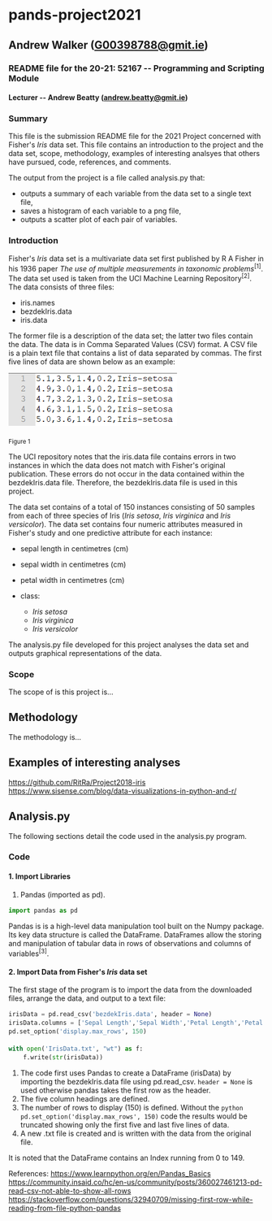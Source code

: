 # pands-project2021
## Andrew Walker (G00398788@gmit.ie)

### README file for the 20-21: 52167 -- Programming and Scripting Module

#### Lecturer -- Andrew Beatty (andrew.beatty@gmit.ie)

### Summary 

This file is the submission README file for the 2021 Project concerned with Fisher's *Iris* data set. This file contains an introduction to the project and the data set, scope, methodology, examples of interesting analsyes that others have pursued, code, references, and comments. 

The output from the project is a file called analysis.py that:

- outputs a summary of each variable from the data set to a single text file,
- saves a histogram of each variable to a png file,
- outputs a scatter plot of each pair of variables.

### Introduction 

Fisher's *Iris* data set is a multivariate data set first published by R A Fisher in his 1936 paper *The use of multiple measurements in taxonomic problems*<sup>[1]</sup>. The data set used is taken from the UCI Machine Learning Repository<sup>[2]</sup>. The data consists of three files:

- iris.names
- bezdekIris.data
- iris.data
    
The former file is a description of the data set; the latter two files contain the data. The data is in Comma Separated Values (CSV) format. A CSV file is a plain text file that contains a list of data separated by commas. The first five lines of data are shown below as an example:

![alt text](https://github.com/AndyWalker81/PANDS/blob/main/firstFiveRows.PNG "Iris Data")

<sub>Figure 1</sub> 


The UCI repository notes that the iris.data file contains errors in two instances in which the data does not match with Fisher's original publication. These errors do not occur in the data contained within the bezdekIris.data file. Therefore, the bezdekIris.data file is used in this project. 

The data set contains of a total of 150 instances consisting of 50 samples from each of three species of Iris (*Iris setosa*, *Iris virginica* and *Iris versicolor*). The data set contains four numeric attributes measured in Fisher's study and one predictive attribute for each instance:

- sepal length in centimetres (cm)
- sepal width in centimetres (cm)
- petal width in centimetres (cm)
- class:

    - *Iris setosa*
    - *Iris virginica*
    - *Iris versicolor*

The analysis.py file developed for this project analyses the data set and outputs graphical representations of the data. 

### Scope

The scope of is this project is...

## Methodology

The methodology is...

## Examples of interesting analyses

https://github.com/RitRa/Project2018-iris
https://www.sisense.com/blog/data-visualizations-in-python-and-r/

## Analysis.py

The following sections detail the code used in the analysis.py program. 

### Code

#### 1. Import Libraries

1. Pandas (imported as pd). 
```python
import pandas as pd
```
Pandas is is a high-level data manipulation tool built on the Numpy package. Its key data structure is called the DataFrame. DataFrames allow the storing and manipulation of tabular data in rows of observations and columns of variables<sup>[3]</sup>.

#### 2. Import Data from Fisher's *Iris* data set

The first stage of the program is to import the data from the downloaded files, arrange the data, and output to a text file:

```python
irisData = pd.read_csv('bezdekIris.data', header = None) 
irisData.columns = ['Sepal Length','Sepal Width','Petal Length','Petal Width','Class']
pd.set_option('display.max_rows', 150)

with open('IrisData.txt', "wt") as f:
    f.write(str(irisData))
```

1. The code first uses Pandas to create a DataFrame (irisData) by importing the bezdekIris.data file using pd.read_csv. ```header = None``` is used otherwise pandas takes the first row as the header.
2. The five column headings are defined.
3. The number of rows to display (150) is defined. Without the ```python pd.set_option('display.max_rows', 150)``` code the results would be truncated showing only the first five and last five lines of data.
4. A new .txt file is created and is written with the data from the original file. 

It is noted that the DataFrame contains an Index running from 0 to 149.

References: 
https://www.learnpython.org/en/Pandas_Basics
https://community.insaid.co/hc/en-us/community/posts/360027461213-pd-read-csv-not-able-to-show-all-rows
https://stackoverflow.com/questions/32940709/missing-first-row-while-reading-from-file-python-pandas